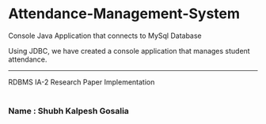 # Attendance-Management-System
Console Java Application that connects to MySql Database

Using JDBC, we have created a console application that manages student attendance.

---------------------------------------------------------------------------------
RDBMS IA-2 Research Paper Implementation<br/><br/>
### Name : Shubh Kalpesh Gosalia

